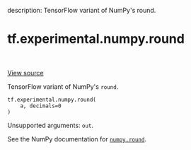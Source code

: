description: TensorFlow variant of NumPy's round.

<div itemscope itemtype="http://developers.google.com/ReferenceObject">
<meta itemprop="name" content="tf.experimental.numpy.round" />
<meta itemprop="path" content="Stable" />
</div>

# tf.experimental.numpy.round

<!-- Insert buttons and diff -->

<table class="tfo-notebook-buttons tfo-api nocontent" align="left">

</table>

<a target="_blank" class="external" href="/code/stable/tensorflow/python/ops/numpy_ops/np_array_ops.py">View source</a>



TensorFlow variant of NumPy's `round`.


<pre class="devsite-click-to-copy prettyprint lang-py tfo-signature-link">
<code>tf.experimental.numpy.round(
    a, decimals=0
)
</code></pre>



<!-- Placeholder for "Used in" -->

Unsupported arguments: `out`.

See the NumPy documentation for [`numpy.round`](https://numpy.org/doc/stable/reference/generated/numpy.around.html).